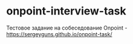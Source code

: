 # onpoint-interview-task
Тестовое задание на собеседование Onpoint - https://sergeyguns.github.io/onpoint-task/
